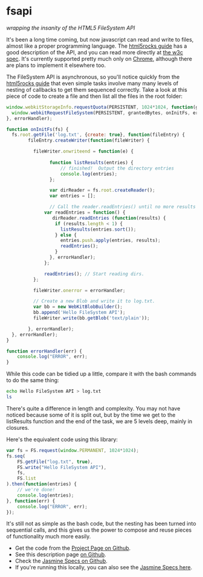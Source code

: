 fsapi
=====

*wrapping the insanity of the HTML5 FileSystem API*

It's been a long time coming, but now javascript can read and write to files, almost like a proper programming language.  The [html5rocks guide](http://www.html5rocks.com/en/tutorials/file/filesystem/) has a good description of the API, and you can read more directly at [the w3c spec](http://www.w3.org/TR/file-system-api/).  It's currently supported pretty much only on [Chrome](http://caniuse.com/#feat=filesystem), although there are plans to implement it elsewhere too.

The FileSystem API is asynchronous, so you'll notice quickly from the [html5rocks guide](http://www.html5rocks.com/en/tutorials/file/filesystem/) that even simple tasks involve many many levels of nesting of callbacks to get them sequenced correctly.  Take a look at this piece of code to create a file and then list all the files in the root folder:

```javascript
window.webkitStorageInfo.requestQuota(PERSISTENT, 1024*1024, function(grantedBytes) {
  window.webkitRequestFileSystem(PERSISTENT, grantedBytes, onInitFs, errorHandler);
}, errorHandler);

function onInitFs(fs) {
  fs.root.getFile('log.txt', {create: true}, function(fileEntry) {
	    fileEntry.createWriter(function(fileWriter) {

	      fileWriter.onwriteend = function(e) {
	        
	    		function listResults(entries) {
	    			// finished!  Output the directory entries
	    			console.log(entries);
	    		};

	    		var dirReader = fs.root.createReader();
	    		var entries = [];

	    		// Call the reader.readEntries() until no more results are returned.
    		  var readEntries = function() {
    		     dirReader.readEntries (function(results) {
    		      if (results.length < 1) {
    		        listResults(entries.sort());
    		      } else {
    		        entries.push.apply(entries, results);
    		        readEntries();
    		      }
    		    }, errorHandler);
    		  };

    		  readEntries(); // Start reading dirs.
	      };

	      fileWriter.onerror = errorHandler;

	      // Create a new Blob and write it to log.txt.
	      var bb = new WebKitBlobBuilder();
	      bb.append('Hello FileSystem API');
	      fileWriter.write(bb.getBlob('text/plain'));

	    }, errorHandler);
  }, errorHandler);
}

function errorHandler(err) {
	console.log("ERROR", err);
}
```

While this code can be tidied up a little, compare it with the bash commands to do the same thing:

```sh
echo Hello FileSystem API > log.txt
ls
```
    
There's quite a difference in length and complexity.  You may not have noticed because some of it is split out, but by the time we get to the listResults function and the end of the task, we are 5 levels deep, mainly in closures.

Here's the equivalent code using this library:

```javascript
var fs = FS.request(window.PERMANENT, 1024*1024);
fs.seq(
	FS.getFile("log.txt", true),
	FS.write("Hello FileSystem API"),
	fs,
	FS.list
).then(function(entries) {
	// we're done!
	console.log(entries);
}, function(err) {
	console.log("ERROR", err);
});
```

It's still not as simple as the bash code, but the nesting has been turned into sequential calls, and this gives us the power to compose and reuse pieces of functionality much more easily.

 * Get the code from the [Project Page on Github](https://github.com/kybernetikos/fsapi).
 * See this description page [on Github](http://kybernetikos.github.com/fsapi/).
 * Check the [Jasmine Specs on Github](http://kybernetikos.github.com/fsapi/specs/).
 * If you're running this locally, you can also see the [Jasmine Specs here](specs).